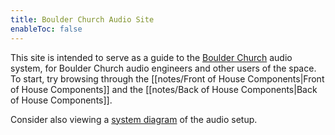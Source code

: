 ```yaml
---
title: Boulder Church Audio Site
enableToc: false
---
```


This site is intended to serve as a guide to the [Boulder Church](https://boulder.church) audio system, for Boulder Church audio engineers and other users of the space. To start, try browsing through the [[notes/Front of House Components|Front of House Components]] and the [[notes/Back of House Components|Back of House Components]].

Consider also viewing a [system diagram](https://www.sharecanvas.io/p/system-diagram) of the audio setup.